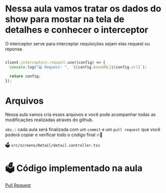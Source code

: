 # Nessa aula vamos tratar os dados do show para mostar na tela de detalhes e conhecer o interceptor

O interceptor serve para interceptar requisições sejam elas request ou reponse.

```js

client.interceptors.request.use((config) => {
  console.log("💻 Request: ", `${config.baseURL}${config.url}`);

  return config;
});

```

# Arquivos

Nessa aula vamos cria esses arquivos e você pode acompanhar todas as modificações realizadas através do github.

`obs.:` cada aula será finalizada com um `commit` e um `pull request` que você poderá copiar e verificar todo o código final 🔥🤌

🗳️ `src/screens/Detail/detail.controller.tsx`


# 🗳️ Código implementado na aula

[Pull Request](https://github.com/ismaelsousa/tv-maze-tutorial/pull)
